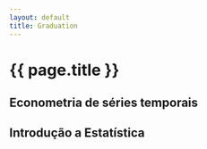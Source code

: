```yaml
---
layout: default
title: Graduation
---
```



# {{ page.title }}

## Econometria de séries temporais 
  

## Introdução a Estatística  